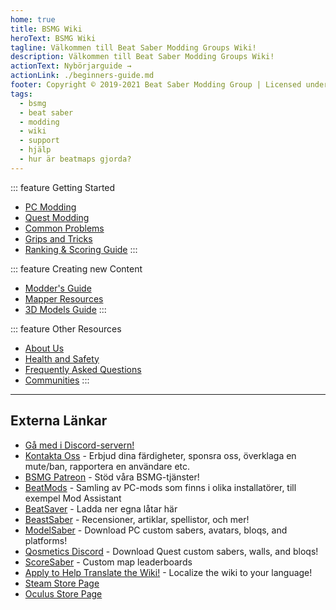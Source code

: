 ```yaml
---
home: true
title: BSMG Wiki
heroText: BSMG Wiki
tagline: Välkommen till Beat Saber Modding Groups Wiki!
description: Välkommen till Beat Saber Modding Groups Wiki!
actionText: Nybörjarguide →
actionLink: ./beginners-guide.md
footer: Copyright © 2019-2021 Beat Saber Modding Group | Licensed under CC BY-NC-SA 4.0
tags:
  - bsmg
  - beat saber
  - modding
  - wiki
  - support
  - hjälp
  - hur är beatmaps gjorda?
---
```


<!-- markdownlint-disable MD033 -->
<div class='features'>

::: feature Getting Started

* [PC Modding](./pc-modding.md)
* [Quest Modding](./quest-modding.md)
* [Common Problems](./support/)
* [Grips and Tricks](./grips-and-tricks.md)
* [Ranking & Scoring Guide](./ranking-guide.md)
:::

::: feature Creating new Content

* [Modder's Guide](/modding/)
* [Mapper Resources](/mapping/)
* [3D Models Guide](/models/)
:::

::: feature Other Resources

* [About Us](/about/)
* [Health and Safety](./health-and-safety.md)
* [Frequently Asked Questions](/faq/)
* [Communities](/communities/)
:::

</div>
<!-- markdownlint-enable MD033 -->

---

## Externa Länkar

* [Gå med i Discord-servern!](https://discord.gg/beatsabermods)
* [Kontakta Oss](http://bit.ly/MessageBSMG) - Erbjud dina färdigheter, sponsra oss, överklaga en mute/ban, rapportera en användare etc.
* [BSMG Patreon](https://www.patreon.com/beatsabermods) - Stöd våra BSMG-tjänster!
* [BeatMods](https://beatmods.com) - Samling av PC-mods som finns i olika installatörer, till exempel Mod Assistant
* [BeatSaver](https://beatsaver.com/) - Ladda ner egna låtar här
* [BeastSaber](https://bsaber.com/) - Recensioner, artiklar, spellistor, och mer!
* [ModelSaber](https://modelsaber.com/) - Download PC custom sabers, avatars, bloqs, and platforms!
* [Qosmetics Discord](https://discord.gg/qosmetics) - Download Quest custom sabers, walls, and bloqs!
* [ScoreSaber](https://scoresaber.com/) - Custom map leaderboards
* [Apply to Help Translate the Wiki!](https://forms.gle/e3BqA3poMjESARe76) - Localize the wiki to your language!
* [Steam Store Page](https://store.steampowered.com/app/620980/Beat_Saber/)
* [Oculus Store Page](https://www.oculus.com/experiences/rift/1304877726278670/)
